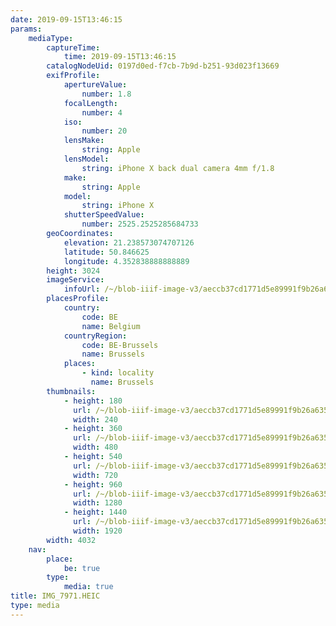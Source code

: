 ```yaml
---
date: 2019-09-15T13:46:15
params:
    mediaType:
        captureTime:
            time: 2019-09-15T13:46:15
        catalogNodeUid: 0197d0ed-f7cb-7b9d-b251-93d023f13669
        exifProfile:
            apertureValue:
                number: 1.8
            focalLength:
                number: 4
            iso:
                number: 20
            lensMake:
                string: Apple
            lensModel:
                string: iPhone X back dual camera 4mm f/1.8
            make:
                string: Apple
            model:
                string: iPhone X
            shutterSpeedValue:
                number: 2525.2525285684733
        geoCoordinates:
            elevation: 21.238573074707126
            latitude: 50.846625
            longitude: 4.352838888888889
        height: 3024
        imageService:
            infoUrl: /~/blob-iiif-image-v3/aeccb37cd1771d5e89991f9b26a63571e21aff2f4fa4f45ec1fa02b22b2bb63e/info.json
        placesProfile:
            country:
                code: BE
                name: Belgium
            countryRegion:
                code: BE-Brussels
                name: Brussels
            places:
                - kind: locality
                  name: Brussels
        thumbnails:
            - height: 180
              url: /~/blob-iiif-image-v3/aeccb37cd1771d5e89991f9b26a63571e21aff2f4fa4f45ec1fa02b22b2bb63e/full/240%2C180/0/default.jpg
              width: 240
            - height: 360
              url: /~/blob-iiif-image-v3/aeccb37cd1771d5e89991f9b26a63571e21aff2f4fa4f45ec1fa02b22b2bb63e/full/480%2C360/0/default.jpg
              width: 480
            - height: 540
              url: /~/blob-iiif-image-v3/aeccb37cd1771d5e89991f9b26a63571e21aff2f4fa4f45ec1fa02b22b2bb63e/full/720%2C540/0/default.jpg
              width: 720
            - height: 960
              url: /~/blob-iiif-image-v3/aeccb37cd1771d5e89991f9b26a63571e21aff2f4fa4f45ec1fa02b22b2bb63e/full/1280%2C960/0/default.jpg
              width: 1280
            - height: 1440
              url: /~/blob-iiif-image-v3/aeccb37cd1771d5e89991f9b26a63571e21aff2f4fa4f45ec1fa02b22b2bb63e/full/1920%2C1440/0/default.jpg
              width: 1920
        width: 4032
    nav:
        place:
            be: true
        type:
            media: true
title: IMG_7971.HEIC
type: media
---
```

